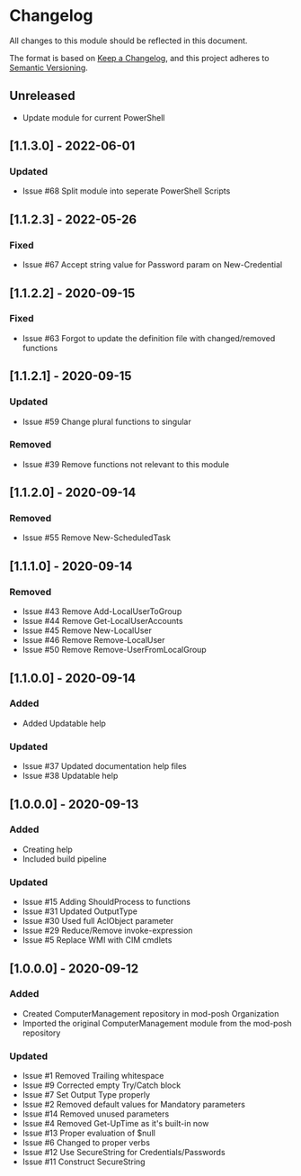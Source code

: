 # Changelog
All changes to this module should be reflected in this document.

The format is based on [Keep a Changelog](https://keepachangelog.com/en/1.0.0/),
and this project adheres to [Semantic Versioning](https://semver.org/spec/v2.0.0.html).

## Unreleased
- Update module for current PowerShell

## [1.1.3.0] - 2022-06-01
### Updated
- Issue #68 Split module into seperate PowerShell Scripts

## [1.1.2.3] - 2022-05-26
### Fixed
- Issue #67 Accept string value for Password param on New-Credential

## [1.1.2.2] - 2020-09-15
### Fixed
- Issue #63 Forgot to update the definition file with changed/removed functions

## [1.1.2.1] - 2020-09-15
### Updated
- Issue #59 Change plural functions to singular

### Removed
- Issue #39 Remove functions not relevant to this module

## [1.1.2.0] - 2020-09-14
### Removed
- Issue #55 Remove New-ScheduledTask

## [1.1.1.0] - 2020-09-14
### Removed
- Issue #43 Remove Add-LocalUserToGroup
- Issue #44 Remove Get-LocalUserAccounts
- Issue #45 Remove New-LocalUser
- Issue #46 Remove Remove-LocalUser
- Issue #50 Remove Remove-UserFromLocalGroup

## [1.1.0.0] - 2020-09-14
### Added
- Added Updatable help

### Updated
- Issue #37 Updated documentation help files
- Issue #38 Updatable help

## [1.0.0.0] - 2020-09-13
### Added
- Creating help
- Included build pipeline

### Updated
- Issue #15 Adding ShouldProcess to functions
- Issue #31 Updated OutputType
- Issue #30 Used full AclObject parameter
- Issue #29 Reduce/Remove invoke-expression
- Issue #5 Replace WMI with CIM cmdlets

## [1.0.0.0] - 2020-09-12
### Added
- Created ComputerManagement repository in mod-posh Organization
- Imported the original ComputerManagement module from the mod-posh repository

### Updated
- Issue #1 Removed Trailing whitespace
- Issue #9 Corrected empty Try/Catch block
- Issue #7 Set Output Type properly
- Issue #2 Removed default values for Mandatory parameters
- Issue #14 Removed unused parameters
- Issue #4 Removed Get-UpTime as it's built-in now
- Issue #13 Proper evaluation of $null
- Issue #6 Changed to proper verbs
- Issue #12 Use SecureString for Credentials/Passwords
- Issue #11 Construct SecureString
